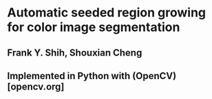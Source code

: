 # Automatic seeded region growing for color image segmentation

## Frank Y. Shih, Shouxian Cheng

## Implemented in Python with (OpenCV)[opencv.org]